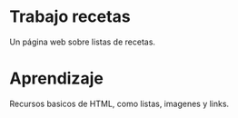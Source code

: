 # Trabajo recetas
Un página web sobre listas de recetas. 
# Aprendizaje
Recursos basicos de HTML, como listas, imagenes y links.
